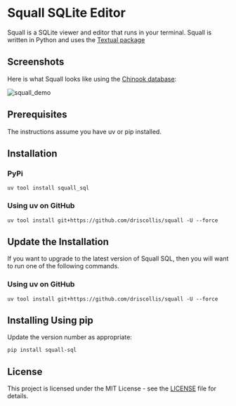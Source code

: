 # Squall SQLite Editor

Squall is a SQLite viewer and editor that runs in your terminal. Squall is written in Python and uses the [Textual package](https://github.com/Textualize/)

## Screenshots

Here is what Squall looks like using the [Chinook database](https://github.com/lerocha/chinook-database):

![squall_demo](https://github.com/user-attachments/assets/ecac6ac3-4d42-4d3d-9c15-2e129102a087)

## Prerequisites

The instructions assume you have uv or pip installed.

## Installation

### PyPi

`uv tool install squall_sql`

### Using uv on GitHub

`uv tool install git+https://github.com/driscollis/squall -U --force`

## Update the Installation

If you want to upgrade to the latest version of Squall SQL, then you will want to run one of the following commands.

### Using uv on GitHub

`uv tool install git+https://github.com/driscollis/squall -U --force`

## Installing Using pip

Update the version number as appropriate:

`pip install squall-sql`

## License

This project is licensed under the MIT License - see the [LICENSE](https://github.com/driscollis/squall/blob/main/LICENSE) file for details.
